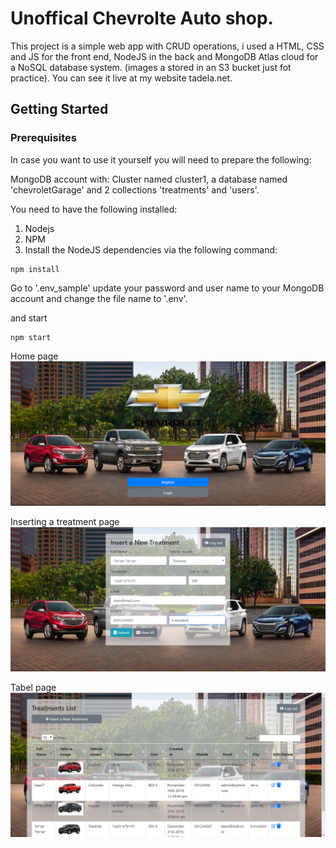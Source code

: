 # Unoffical Chevrolte Auto shop.

This project is a simple web app with CRUD operations,
i used a HTML, CSS and JS for the front end, NodeJS in the back and MongoDB Atlas cloud for a NoSQL database system.
(images a stored in an S3 bucket just fot practice). You can see it live at my website tadela.net.


## Getting Started

### Prerequisites
In case you want to use it yourself you will need to prepare the following:

MongoDB account with:
Cluster named cluster1, a database named 'chevroletGarage' and 2 collections 'treatments' and 'users'.

You need to have the following installed:

1. Nodejs
2. NPM
3. Install the NodeJS dependencies via the following command:

```
npm install
```

Go to '.env_sample' update your password and user name to your MongoDB account and change the file name to '.env'.

and start
```
npm start
```

Home page
![Screenshot of home page](home.PNG)

Inserting a treatment page
![Screenshot of inserting a treatment page](insert.PNG)

Tabel page
![Screenshot of tabel page](table.PNG)

